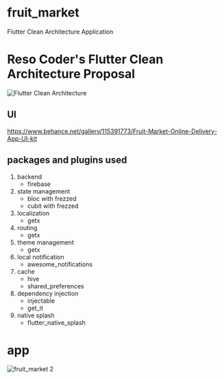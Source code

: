 # fruit_market
Flutter Clean Architecture Application

# Reso Coder's Flutter Clean Architecture Proposal
![Flutter Clean Architecture](https://camo.githubusercontent.com/5ebd9fec726f604afde86e79971c30414d75c61d826f14b468dbb4907624f22a/68747470733a2f2f69302e77702e636f6d2f7265736f636f6465722e636f6d2f77702d636f6e74656e742f75706c6f6164732f323031392f30382f436c65616e2d4172636869746563747572652d466c75747465722d4469616772616d2e706e673f773d3535362673736c3d31)

## UI
https://www.behance.net/gallery/115391773/Fruit-Market-Online-Delivery-App-UI-kit

## packages and plugins used
1. backend
    *  firebase
2. state management
    *  bloc with frezzed
    *  cubit with frezzed
3. localization
    *  getx
4. routing
    *  getx
5. theme management
    *  getx
6. local notification
    *  awesome_notifications
7. cache
    *  hive
    *  shared_preferences
8. dependency injection
    *  injectable
    *  get_it
9. native splash
    *  flutter_native_splash
    

# app 
![fruit_market 2](https://i.ibb.co/CsGHnC3/fruit-market-2.gif)

